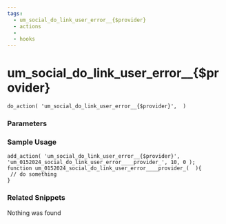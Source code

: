 ```yaml
---
tags: 
  - um_social_do_link_user_error__{$provider}
  - actions
  - 
  - hooks
---
```

# um\_social\_do\_link\_user\_error\_\_{$provider}

``` php:no-line-numbers
do_action( 'um_social_do_link_user_error__{$provider}',  )
```
<div class='hook-sep'></div>

### Parameters

<div class='hook-sep'></div>



### Sample Usage

``` php:no-line-numbers
add_action( 'um_social_do_link_user_error__{$provider}', 'um_0152024_social_do_link_user_error____provider_', 10, 0 );
function um_0152024_social_do_link_user_error____provider_(  ){
 // do something
}
```
<div class='hook-sep'></div>



### Related Snippets

Nothing was found


